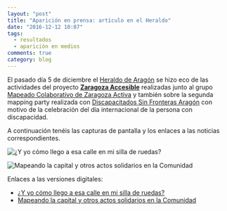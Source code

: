 ```yaml
---
layout: "post"
title: "Aparición en prensa: artículo en el Heraldo"
date: "2016-12-12 10:07"
tags:
  - resultados
  - aparición en medios
comments: true
category: blog
---
```


El pasado día 5 de diciembre el [Heraldo de Aragón](http://heraldo.es/) se hizo eco de las actividades del proyecto **[Zaragoza Accesible](http://zaccesible.usj.es/about/)** realizadas junto al grupo [Mapeado Colaborativo de Zaragoza Activa](http://zaccesible.usj.es/blog/2016/04/07/mapeado-colaborativo-zac.html) y también sobre la segunda mapping party realizada con [Discapacitados Sin Fronteras Aragón](https://discapacitadossinfronteras.com/) con motivo de la celebración del día internacional de la persona con discapacidad.

A continuación tenéis las capturas de pantalla y los enlaces a las noticias correspondientes.

![¿Y yo cómo llego a esa calle en mi silla de ruedas?]({{site.baseurl}}/media/Dossier-prensa-5-diciembre-01.png)

![Mapeando la capital y otros actos solidarios en la Comunidad]({{site.baseurl}}/media/Dossier-prensa-5-diciembre-02.png)

Enlaces a las versiones digitales:

* [¿Y yo cómo llego a esa calle en mi silla de ruedas?](http://www.heraldo.es/noticias/aragon/2016/12/04/y-como-llego-esa-calle-silla-ruedas-1146279-300.html)
* [Mapeando la capital y otros actos solidarios en la Comunidad](http://www.heraldo.es/noticias/aragon/2016/12/04/mapeando-capital-actos-solidarios-comunidad-1146284-300.html)
